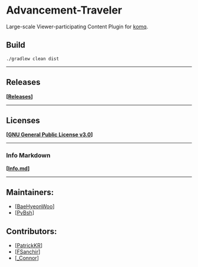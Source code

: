 # Advancement-Traveler

Large-scale Viewer-participating Content Plugin for [komq](https://youtube.com/코마).

## Build

`./gradlew clean dist`

---

## Releases

**[[Releases](https://github.com/qogusdn1017/Advancement-Traveler/releases)]**

---

## Licenses

**[[GNU General Public License v3.0](./LICENSE.md)]**

---

### Info Markdown

**[[Info.md](./Info.md)]**

---

## Maintainers:
- [[BaeHyeonWoo](https://github.com/qogusdn1017)]
- [[PyBsh](https://github.com/PyBsh)]

## Contributors:

- [[PatrickKR](https://github.com/patrick-choe)]
- [[FSanchir](https://github.com/fsanchir)]
- [[_Connor](https://github.com/underconnor)]
